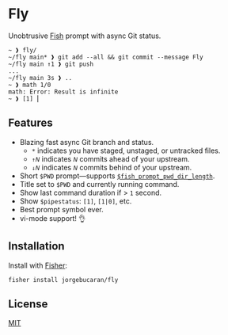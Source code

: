 # Fly

Unobtrusive [Fish](https://fishshell.com) prompt with async Git status.

```console
~ ❱ fly/
~/fly main* ❱ git add --all && git commit --message Fly
~/fly main ↑1 ❱ git push
...
~/fly main 3s ❱ ..
~ ❱ math 1/0
math: Error: Result is infinite
~ ❱ [1] ⎢
```

## Features

- Blazing fast async Git branch and status.
  - `*` indicates you have staged, unstaged, or untracked files.
  - `↑𝘕` indicates `𝘕` commits ahead of your upstream.
  - `↓𝘕` indicates `𝘕` commits behind of your upstream.
- Short `$PWD` prompt—supports [`$fish_prompt_pwd_dir_length`](https://fishshell.com/docs/current/cmds/prompt_pwd.html).
- Title set to `$PWD` and currently running command.
- Show last command duration if > `1` second.
- Show `$pipestatus`: `[1]`, `[1|0]`, etc.
- Best prompt symbol ever.
- vi-mode support! 👌

## Installation

Install with [Fisher](https://github.com/jorgebucaran/fisher):

```console
fisher install jorgebucaran/fly
```

## License

[MIT](LICENSE.md)

